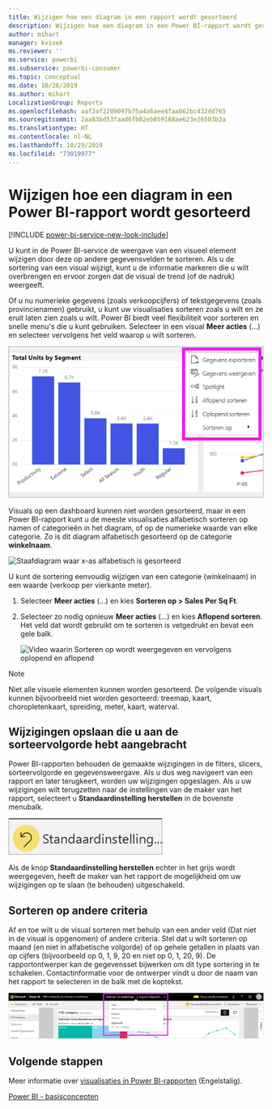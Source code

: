 ```yaml
---
title: Wijzigen hoe een diagram in een rapport wordt gesorteerd
description: Wijzigen hoe een diagram in een Power BI-rapport wordt gesorteerd
author: mihart
manager: kvivek
ms.reviewer: ''
ms.service: powerbi
ms.subservice: powerbi-consumer
ms.topic: conceptual
ms.date: 10/28/2019
ms.author: mihart
LocalizationGroup: Reports
ms.openlocfilehash: aaf2af2209097b75a4a6aee4faa062bc432dd765
ms.sourcegitcommit: 2aa83bd53faad6fb02eb059188ae623e26503b2a
ms.translationtype: HT
ms.contentlocale: nl-NL
ms.lasthandoff: 10/29/2019
ms.locfileid: "73019977"
---
```

# <a name="change-how-a-chart-is-sorted-in-a-power-bi-report"></a>Wijzigen hoe een diagram in een Power BI-rapport wordt gesorteerd

[!INCLUDE [power-bi-service-new-look-include](../includes/power-bi-service-new-look-include.md)]

U kunt in de Power BI-service de weergave van een visueel element wijzigen door deze op andere gegevensvelden te sorteren. Als u de sortering van een visual wijzigt, kunt u de informatie markeren die u wilt overbrengen en ervoor zorgen dat de visual de trend (of de nadruk) weergeeft.

Of u nu numerieke gegevens (zoals verkoopcijfers) of tekstgegevens (zoals provincienamen) gebruikt, u kunt uw visualisaties sorteren zoals u wilt en ze eruit laten zien zoals u wilt. Power BI biedt veel flexibiliteit voor sorteren en snelle menu's die u kunt gebruiken. Selecteer in een visual **Meer acties** (...) en selecteer vervolgens het veld waarop u wilt sorteren.

![Staafdiagram waar x-as alfabetisch is gesorteerd](media/end-user-change-sort/power-bi-more-actions.png)

Visuals op een dashboard kunnen niet worden gesorteerd, maar in een Power BI-rapport kunt u de meeste visualisaties alfabetisch sorteren op namen of categorieën in het diagram, of op de numerieke waarde van elke categorie. Zo is dit diagram alfabetisch gesorteerd op de categorie **winkelnaam**.

![Staafdiagram waar x-as alfabetisch is gesorteerd](media/end-user-change-sort/pbi_chartsortcategory.png)

U kunt de sortering eenvoudig wijzigen van een categorie (winkelnaam) in een waarde (verkoop per vierkante meter).

1. Selecteer **Meer acties** (...) en kies **Sorteren op > Sales Per Sq Ft**.
2. Selecteer zo nodig opnieuw **Meer acties** (...) en kies **Aflopend sorteren**. Het veld dat wordt gebruikt om te sorteren is vetgedrukt en bevat een gele balk.

   ![Video waarin Sorteren op wordt weergegeven en vervolgens oplopend en aflopend](media/end-user-change-sort/sort.gif)

> [!NOTE]
> Niet alle visuele elementen kunnen worden gesorteerd. De volgende visuals kunnen bijvoorbeeld niet worden gesorteerd: treemap, kaart, choropletenkaart, spreiding, meter, kaart, waterval.

## <a name="saving-changes-you-make-to-sort-order"></a>Wijzigingen opslaan die u aan de sorteervolgorde hebt aangebracht
Power BI-rapporten behouden de gemaakte wijzigingen in de filters, slicers, sorteervolgorde en gegevensweergave. Als u dus weg navigeert van een rapport en later terugkeert, worden uw wijzigingen opgeslagen.  Als u uw wijzigingen wilt terugzetten naar de instellingen van de maker van het rapport, selecteert u **Standaardinstelling herstellen** in de bovenste menubalk. 

![Sorteervolgorde behouden](media/end-user-change-sort/power-bi-reset.png)

Als de knop **Standaardinstelling herstellen** echter in het grijs wordt weergegeven, heeft de maker van het rapport de mogelijkheid om uw wijzigingen op te slaan (te behouden) uitgeschakeld.

<a name="other"></a>
## <a name="sorting-using-other-criteria"></a>Sorteren op andere criteria
Af en toe wilt u de visual sorteren met behulp van een ander veld (Dat niet in de visual is opgenomen) of andere criteria.  Stel dat u wilt sorteren op maand (en niet in alfabetische volgorde) of op gehele getallen in plaats van op cijfers (bijvoorbeeld op 0, 1, 9, 20 en niet op 0, 1, 20, 9).  De rapportontwerper kan de gegevensset bijwerken om dit type sortering in te schakelen. Contactinformatie voor de ontwerper vindt u door de naam van het rapport te selecteren in de balk met de koptekst.

![Vervolgkeuzelijst met contactgegevens](media/end-user-change-sort/power-bi-contact.png)

## <a name="next-steps"></a>Volgende stappen
Meer informatie over [visualisaties in Power BI-rapporten](end-user-visualizations.md) (Engelstalig).

[Power BI - basisconcepten](end-user-basic-concepts.md)
